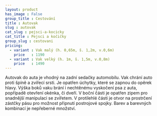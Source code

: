```yaml
---
layout: product
has_image : False
group_title : Cestování
title : Autovak
slug : autovak
cat_slug : pejsci-a-kocicky
cat_title : Pejsci a kočičky
group_slug : cestovani
pricing:
  - variant : Vak malý (h. 0,65m, š. 1,2m, v.0,6m)
    price   : 1190
  - variant : Vak velký (h. 1m, š. 1,5m, v.0,8m)
    price   : 1490
---
```


Autovak do auta je vhodný na zadní sedačky automobilu. Vak chrání auto proti špíně a zvířecí srsti. Je opatřen úchytky, které se zapnou do opěrek hlavy. Výška boků vaku brání i nechtěnému vyskočení psa z auta, popřípadě otevření okénka, či dveří. V boční části je opatřen zipem pro snadnější manipulaci se zvířetem. V protilehlé části je otvor na prostrčení zástčky pásu pro možnost připnutí postrojové spojky. Barev a barevných kombinací je nepřeberné množství.

